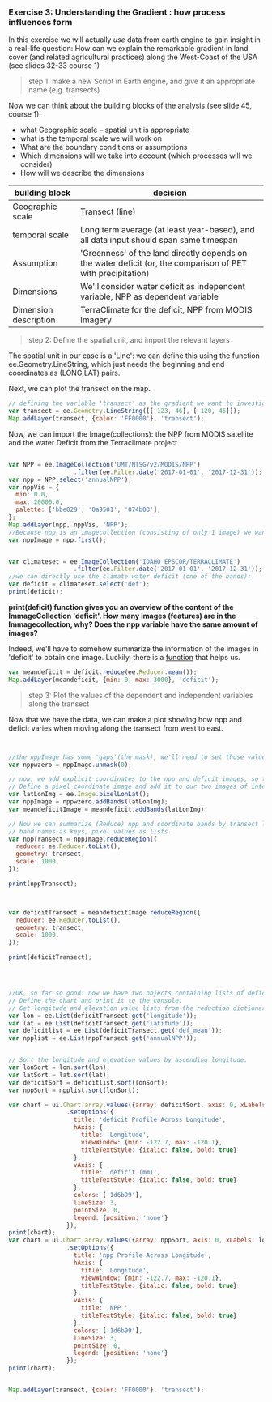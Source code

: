 ### Exercise 3: Understanding the Gradient : how process influences form

In this exercise we will actually *use* data from earth engine to gain insight in a real-life question: 
How can we explain the remarkable gradient in land cover (and related agricultural practices) along the West-Coast of the USA (see slides 32-33 course 1)



> step 1: make a new Script in Earth engine, and give it an appropriate name (e.g. transects)




Now we can think about the building blocks of the analysis (see slide 45, course 1): 
- what Geographic scale – spatial unit is appropriate
- what is the temporal scale we will work on
- What are the boundary conditions or assumptions
- Which dimensions will we take into account (which processes will we consider)
- How will we describe the dimensions


| building block  |  decision |
|---|---|
| Geographic scale |  Transect (line) |
| temporal scale |  Long term average (at least year-based), and all data input should span same timespan |
| Assumption | 'Greenness' of the land directly depends on the water deficit (or, the comparison of PET with precipitation)  |
| Dimensions | We'll consider water deficit as independent variable, NPP as dependent variable |
| Dimension description | TerraClimate for the deficit, NPP from MODIS Imagery |




> step 2: Define the spatial unit, and import the relevant layers



The spatial unit in our case is a 'Line': we can define this using the function ee.Geometry.LineString, which just needs the beginning and end coordinates as (LONG,LAT) pairs. 

Next, we can plot the transect on the map. 

```javascript
// defining the variable 'transect' as the gradient we want to investigate:  
var transect = ee.Geometry.LineString([[-123, 46], [-120, 46]]);
Map.addLayer(transect, {color: 'FF0000'}, 'transect');
```

Now, we can import the Image(collections): the NPP from MODIS satellite and the water Deficit from the Terraclimate project

```javascript

var NPP = ee.ImageCollection('UMT/NTSG/v2/MODIS/NPP')
                  .filter(ee.Filter.date('2017-01-01', '2017-12-31'));
var npp = NPP.select('annualNPP');
var nppVis = {
  min: 0.0,
  max: 20000.0,
  palette: ['bbe029', '0a9501', '074b03'],
};
Map.addLayer(npp, nppVis, 'NPP');
//Because npp is an imagecollection (consisting of only 1 image) we want to select -and continue with -  only that image: 
var nppImage = npp.first();


var climateset = ee.ImageCollection('IDAHO_EPSCOR/TERRACLIMATE')
                  .filter(ee.Filter.date('2017-01-01', '2017-12-31'));
//we can directly use the climate water deficit (one of the bands):
var deficit = climateset.select('def');
print(deficit);


```

**print(deficit) function gives you an overview of the content of the ImmageCollection 'deficit'. How many images (features) are in the Immagecollection, why? Does the npp variable have the same amount of images?**



Indeed, we'll have to somehow summarize the information of the images in 'deficit' to obtain one image. Luckily, there is a [function](https://developers.google.com/earth-engine/guides/reducers_image_collection) that helps us.


```javascript
var meandeficit = deficit.reduce(ee.Reducer.mean());
Map.addLayer(meandeficit, {min: 0, max: 3000}, 'deficit');
```





> step 3: Plot the values of the dependent and independent variables along the transect

Now that we have the data, we can make a plot showing how npp and deficit varies when moving along the transect from west to east. 

```javascript


//the nppImage has some 'gaps'(the mask), we'll need to set those values to zero: 
var nppwzero = nppImage.unmask(0);

// now, we add explicit coordinates to the npp and deficit images, so that we can then link them to the transect coordinates. 
// Define a pixel coordinate image and add it to our two images of interest
var latLonImg = ee.Image.pixelLonLat();
var nppImage = nppwzero.addBands(latLonImg);
var meandeficitImage = meandeficit.addBands(latLonImg);

// Now we can summarize (Reduce) npp and coordinate bands by transect line; get a dictionary with
// band names as keys, pixel values as lists.
var nppTransect = nppImage.reduceRegion({
  reducer: ee.Reducer.toList(),
  geometry: transect,
  scale: 1000,
});

print(nppTransect);



var deficitTransect = meandeficitImage.reduceRegion({
  reducer: ee.Reducer.toList(),
  geometry: transect,
  scale: 1000,
});

print(deficitTransect);




//OK, so far so good: now we have two objects containing lists of deficits, npp and coordinates: once we sort them, we can plot them: 
// Define the chart and print it to the console.
// Get longitude and elevation value lists from the reduction dictionary.
var lon = ee.List(deficitTransect.get('longitude'));
var lat = ee.List(deficitTransect.get('latitude'));
var deficitlist = ee.List(deficitTransect.get('def_mean'));
var npplist = ee.List(nppTransect.get('annualNPP'));


// Sort the longitude and elevation values by ascending longitude.
var lonSort = lon.sort(lon);
var latSort = lat.sort(lat);
var deficitSort = deficitlist.sort(lonSort);
var nppSort = npplist.sort(lonSort);

var chart = ui.Chart.array.values({array: deficitSort, axis: 0, xLabels: lonSort})
                .setOptions({
                  title: 'deficit Profile Across Longitude',
                  hAxis: {
                    title: 'Longitude',
                    viewWindow: {min: -122.7, max: -120.1},
                    titleTextStyle: {italic: false, bold: true}
                  },
                  vAxis: {
                    title: 'deficit (mm)',
                    titleTextStyle: {italic: false, bold: true}
                  },
                  colors: ['1d6b99'],
                  lineSize: 3,
                  pointSize: 0,
                  legend: {position: 'none'}
                });
print(chart);
var chart = ui.Chart.array.values({array: nppSort, axis: 0, xLabels: lonSort})
                .setOptions({
                  title: 'npp Profile Across Longitude',
                  hAxis: {
                    title: 'Longitude',
                    viewWindow: {min: -122.7, max: -120.1},
                    titleTextStyle: {italic: false, bold: true}
                  },
                  vAxis: {
                    title: 'NPP ',
                    titleTextStyle: {italic: false, bold: true}
                  },
                  colors: ['1d6b99'],
                  lineSize: 3,
                  pointSize: 0,
                  legend: {position: 'none'}
                });
print(chart);


Map.addLayer(transect, {color: 'FF0000'}, 'transect');


```

